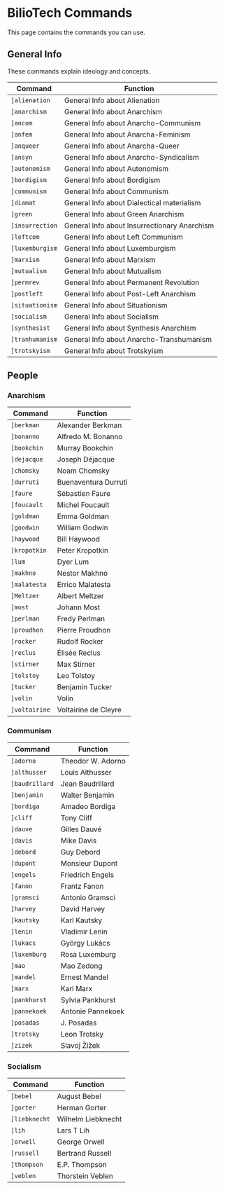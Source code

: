 # BilioTech Commands

This page contains the commands you can use. 

## General Info

These commands explain ideology and concepts.

| Command | Function |
| -------- | -------- |
| ```]alienation```   | General Info about Alienation   |
| ```]anarchism```   | General Info about Anarchism   |
| ```]ancom```  | General Info about Anarcho-Communism   |
| ```]anfem```   | General Info about Anarcha-Feminism   |
| ```]anqueer```   | General Info about Anarcha-Queer   |
| ```]ansyn```   | General Info about Anarcho-Syndicalism   |
| ```]autonomism```   | General Info about Autonomism   |
| ```]bordigism```   | General Info about Bordigism   |
| ```]communism```   | General Info about Communism   |
| ```]diamat```   | General Info about Dialectical materialism   |
| ```]green```   | General Info about Green Anarchism   |
| ```]insurrection```   | General Info about Insurrectionary Anarchism  |
| ```]leftcom```   | General Info about Left Communism  |
| ```]luxemburgism```   | General Info about Luxemburgism  |
| ```]marxism```  | General Info about Marxism   |
| ```]mutualism```  | General Info about Mutualism  |
| ```]permrev```  | General Info about Permanent Revolution  |
| ```]postleft```  | General Info about Post-Left Anarchism  |
| ```]situationism```   | General Info about Situationism   |
| ```]socialism```   | General Info about Socialism   |
| ```]synthesist```   | General Info about Synthesis Anarchism   |
| ```]tranhumanism```   | General Info about Anarcho-Transhumanism   |
| ```]trotskyism```   | General Info about Trotskyism   |

## People

### Anarchism

| Command | Function |
| -------- | -------- |
| ```]berkman```   | Alexander Berkman   |
| ```]bonanno```  | Alfredo M. Bonanno   |
| ```]bookchin```   | Murray Bookchin   |
| ```]dejacque```   | Joseph Déjacque   |
| ```]chomsky```  | Noam Chomsky   |
| ```]durruti```   | Buenaventura Durruti   |
| ```]faure```   | Sébastien Faure   |
| ```]foucault```   | Michel Foucault   |
| ```]goldman```  | Emma Goldman   |
| ```]goodwin```  | William Godwin   |
| ```]haywood```  | Bill Haywood   |
| ```]kropotkin```   | Peter Kropotkin   |
| ```]lum```   | Dyer Lum   |
| ```]makhno```   | Nestor Makhno   |
| ```]malatesta```   | Errico Malatesta   |
| ```]Meltzer```   | Albert Meltzer   |
| ```]most```   | Johann Most   |
| ```]perlman```  | Fredy Perlman   |
| ```]proudhon```  | Pierre Proudhon   |
| ```]rocker```  | Rudolf Rocker   |
| ```]reclus```  | Élisée Reclus   |
| ```]stirner```   | Max Stirner   |
| ```]tolstoy```  | Leo Tolstoy   |
| ```]tucker```   | Benjamin Tucker   |
| ```]volin```  | Volin   |
| ```]voltairine```   | Voltairine de Cleyre   |



### Communism

| Command | Function |
| -------- | -------- |
| ```]adorno```   | Theodor W. Adorno   |
| ```]althusser```   | Louis Althusser   |
| ```]baudrillard```  | Jean Baudrillard   |
| ```]benjamin```  | Walter Benjamin   |
| ```]bordiga```   | Amadeo Bordiga   |
| ```]cliff```   | Tony Cliff   |
| ```]dauve```  | Gilles Dauvé   |
| ```]davis```   | Mike Davis   |
| ```]debord```   | Guy Debord   |
| ```]dupont```  | Monsieur Dupont   |
| ```]engels```  | Friedrich Engels   |
| ```]fanon```  | Frantz Fanon   |
| ```]gramsci```   | Antonio Gramsci   |
| ```]harvey```   | David Harvey   |
| ```]kautsky```   | Karl Kautsky   |
| ```]lenin```   | Vladimir Lenin   |
| ```]lukacs```   | György Lukács   |
| ```]luxemburg```  | Rosa Luxemburg   |
| ```]mao```  | Mao Zedong   |
| ```]mandel```  | Ernest Mandel   |
| ```]marx```  | Karl Marx   |
| ```]pankhurst```  | Sylvia Pankhurst   |
| ```]pannekoek```   | Antonie Pannekoek   |
| ```]posadas```  | J. Posadas   |
| ```]trotsky```   | Leon Trotsky   |
| ```]zizek```   | Slavoj Žižek   |


### Socialism

| Command | Function |
| -------- | -------- |
| ```]bebel```   | August Bebel   |
| ```]gorter```  | Herman Gorter   |
| ```]liebknecht```   | Wilhelm Liebknecht   |
| ```]lih```   | Lars T Lih   |
| ```]orwell```  | George Orwell   |
| ```]russell```   | Bertrand Russell   |
| ```]thompson```   | E.P. Thompson   |
| ```]veblen```  | Thorstein Veblen   |
